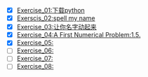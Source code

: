 
- [x] [Exercise_01:下载python]() 
- [x] [Exerscis_02:spell my name](https://www.zybuluo.com/zefengWu/note/505238) 
- [x] [Exercise_03:让你名字动起来](exercise-03/Ex-3.md) 
- [x] [Exercise_04:A First Numerical Problem:1.5.](https://github.com/zefengWu/compuational_physics_N2014301020119/blob/master/eX-4.md) 
- [x] [Exercise_05:](https://www.zybuluo.com/zefengWu/note/534200) 
- [ ] [Exercise_06:]() 
- [ ] [Exercise_07:]() 
- [ ] [Exercise_08:]() 
